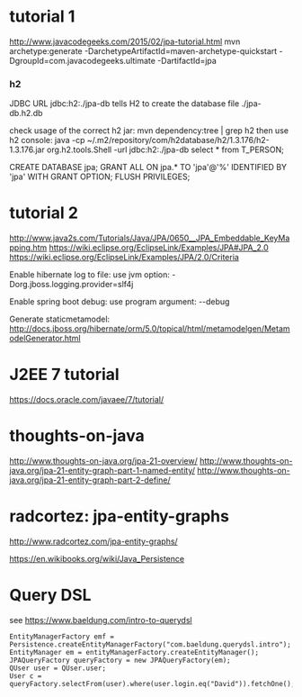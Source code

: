 # tutorial 1
http://www.javacodegeeks.com/2015/02/jpa-tutorial.html
mvn archetype:generate -DarchetypeArtifactId=maven-archetype-quickstart -DgroupId=com.javacodegeeks.ultimate -DartifactId=jpa

### h2
JDBC URL jdbc:h2:./jpa-db tells H2 to
create the database file ./jpa-db.h2.db

check usage of the correct h2 jar:
mvn dependency:tree | grep h2
then use h2 console:
java -cp ~/.m2/repository/com/h2database/h2/1.3.176/h2-1.3.176.jar org.h2.tools.Shell -url jdbc:h2:./jpa-db
select * from T_PERSON;

CREATE DATABASE jpa;
GRANT ALL ON jpa.* TO 'jpa'@'%' IDENTIFIED BY 'jpa' WITH GRANT OPTION;
FLUSH PRIVILEGES;

# tutorial 2
http://www.java2s.com/Tutorials/Java/JPA/0650__JPA_Embeddable_KeyMapping.htm
https://wiki.eclipse.org/EclipseLink/Examples/JPA#JPA_2.0
https://wiki.eclipse.org/EclipseLink/Examples/JPA/2.0/Criteria

Enable hibernate log to file:
use jvm option: -Dorg.jboss.logging.provider=slf4j

Enable spring boot debug:
use program argument: --debug

Generate staticmetamodel:
http://docs.jboss.org/hibernate/orm/5.0/topical/html/metamodelgen/MetamodelGenerator.html

# J2EE 7 tutorial
https://docs.oracle.com/javaee/7/tutorial/

# thoughts-on-java
http://www.thoughts-on-java.org/jpa-21-overview/
http://www.thoughts-on-java.org/jpa-21-entity-graph-part-1-named-entity/
http://www.thoughts-on-java.org/jpa-21-entity-graph-part-2-define/

# radcortez: jpa-entity-graphs
http://www.radcortez.com/jpa-entity-graphs/

https://en.wikibooks.org/wiki/Java_Persistence

# Query DSL 
see https://www.baeldung.com/intro-to-querydsl
```
EntityManagerFactory emf = Persistence.createEntityManagerFactory("com.baeldung.querydsl.intro");
EntityManager em = entityManagerFactory.createEntityManager();
JPAQueryFactory queryFactory = new JPAQueryFactory(em);
QUser user = QUser.user;
User c = queryFactory.selectFrom(user).where(user.login.eq("David")).fetchOne();
```
